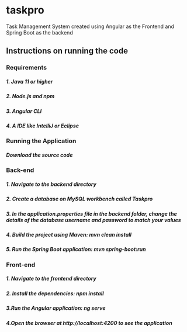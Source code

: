 # taskpro
Task Management System created using Angular as the Frontend and Spring Boot as the backend

## Instructions on running the code
    

### Requirements
##### 1. Java 11 or higher
##### 2. Node.js and npm
##### 3. Angular CLI
##### 4. A IDE like IntelliJ or Eclipse
### Running the Application
##### Download the source code
### Back-end
##### 1. Navigate to the backend directory
##### 2. Create a database on MySQL workbench called Taskpro
##### 3. In the application.properties file in the backend folder, change the details of the database username and password to match your values
##### 4. Build the project using Maven: mvn clean install
##### 5. Run the Spring Boot application: mvn spring-boot:run
### Front-end
##### 1. Navigate to the frontend directory
##### 2. Install the dependencies: npm install
##### 3.Run the Angular application: ng serve
##### 4.Open the browser at http://localhost:4200 to see the application
